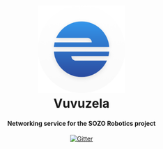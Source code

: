 <h1 align="center">
  <br>
  <img src="https://raw.githubusercontent.com/codeuniversity/vuvuzela/master/logo.png" alt="Sozo Robotics Logo" width="200">
  <br>
  Vuvuzela
  <br>
</h1>

<h4 align="center">Networking service for the SOZO Robotics project</h4>
<p align="center">
  <a href="https://travis-ci.org/codeuniversity/vuvuzela">
    <img src="https://travis-ci.org/codeuniversity/vuvuzela.svg?branch=master"
         alt="Gitter">
  </a>
</p>